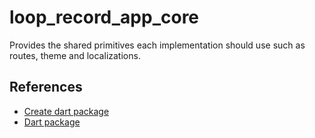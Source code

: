 # loop_record_app_core

Provides the shared primitives each implementation should use such as routes, theme and localizations.

## References

- [Create dart package](https://flutter.dev/docs/development/packages-and-plugins/developing-packages)
- [Dart package](https://dart.dev/guides/libraries/create-library-packages)
